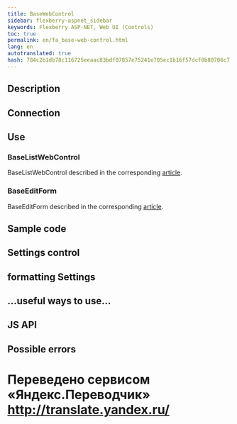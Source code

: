 ```yaml
--- 
title: BaseWebControl 
sidebar: flexberry-aspnet_sidebar 
keywords: Flexberry ASP-NET, Web UI (Controls) 
toc: true 
permalink: en/fa_base-web-control.html 
lang: en 
autotranslated: true 
hash: 784c2b1db78c116725eeaac83bdf07857e75241e705ec1b16f57dcf0b80706c7 
--- 
```


## Description 

## Connection 

## Use 

### BaseListWebControl 

BaseListWebControl described in the corresponding [article](fa_base-list-web-control.html). 

### BaseEditForm 

BaseEditForm described in the corresponding [article](fa_base-edit-form.html). 

## Sample code 

## Settings control 

## formatting Settings 

## ...useful ways to use... 

## JS API 

## Possible errors 



 # Переведено сервисом «Яндекс.Переводчик» http://translate.yandex.ru/